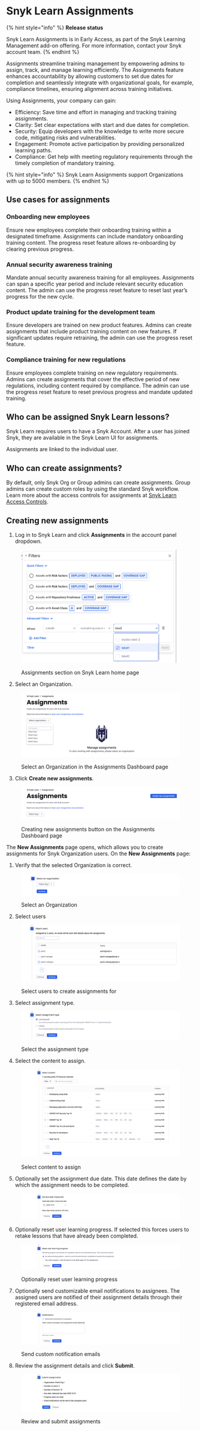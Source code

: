 # Snyk Learn Assignments

{% hint style="info" %}
**Release status**

Snyk Learn Assignments is in Early Access, as part of the Snyk Learning Management add-on offering. For more information, contact your Snyk account team.
{% endhint %}

Assignments streamline training management by empowering admins to assign, track, and manage learning efficiently. The Assignments feature enhances accountability by allowing customers to set due dates for completion and seamlessly integrate with organizational goals, for example, compliance timelines, ensuring alignment across training initiatives.

Using Assignments, your company can gain:&#x20;

* Efficiency: Save time and effort in managing and tracking training assignments.&#x20;
* Clarity: Set clear expectations with start and due dates for completion.&#x20;
* Security: Equip developers with the knowledge to write more secure code, mitigating risks and vulnerabilities.&#x20;
* Engagement: Promote active participation by providing personalized learning paths.&#x20;
* Compliance: Get help with meeting regulatory requirements through the timely completion of mandatory training.

{% hint style="info" %}
Snyk Learn Assignments support Organizations with up to 5000 members.
{% endhint %}

## Use cases for assignments

### Onboarding new employees

Ensure new employees complete their onboarding training within a designated timeframe. Assignments can include mandatory onboarding training content. The progress reset feature allows re-onboarding by clearing previous progress.

### Annual security awareness training

Mandate annual security awareness training for all employees. Assignments can span a specific year period and include relevant security education content. The admin can use the progress reset feature to reset last year’s progress for the new cycle.

### Product update training for the development team

Ensure developers are trained on new product features. Admins can create assignments that include product training content on new features. If significant updates require retraining, the admin can use the progress reset feature.

### Compliance training for new regulations

Ensure employees complete training on new regulatory requirements. Admins can create assignments that cover the effective period of new regulations, including content required by compliance. The admin can use the progress reset feature to reset previous progress and mandate updated training.

## Who can be assigned Snyk Learn lessons?

Snyk Learn requires users to have a Snyk Account. After a user has joined Snyk, they are available in the Snyk Learn UI for assignments.

Assignments are linked to the individual user.

## Who can create assignments?&#x20;

By default, only Snyk Org or Group admins can create assignments. Group admins can create custom roles by using the standard Snyk workflow. Learn more about the access controls for assignments at [Snyk Learn Access Controls](snyk-learn-access-controls.md).&#x20;

## Creating new assignments

1. Log in to Snyk Learn and click **Assignments** in the account panel dropdown.

<div align="left"><figure><img src="../../.gitbook/assets/image (527).png" alt=""><figcaption><p>Assignments section on Snyk Learn home page</p></figcaption></figure></div>

2. Select an Organization.

<figure><img src="../../.gitbook/assets/image (672).png" alt=""><figcaption><p>Select an Organization in the Assignments Dashboard page</p></figcaption></figure>

3. Click **Create new assignments**.

<figure><img src="../../.gitbook/assets/image (674).png" alt=""><figcaption><p>Creating new assignments button on the Assignments Dashboard page</p></figcaption></figure>

The **New Assignments** page opens, which allows you to create assignments for Snyk Organization users. On the **New Assignments** page:

1. &#x20;Verify that the selected Organization is correct.

<figure><img src="../../.gitbook/assets/image (671).png" alt=""><figcaption><p>Select an Organization</p></figcaption></figure>

2. Select users

<figure><img src="../../.gitbook/assets/image (676).png" alt=""><figcaption><p>Select users to create assignments for</p></figcaption></figure>

3. Select assignment type.

<figure><img src="../../.gitbook/assets/image (677).png" alt=""><figcaption><p>Select the assignment type</p></figcaption></figure>

4. Select the content to assign.

<figure><img src="../../.gitbook/assets/image (680).png" alt=""><figcaption><p>Select content to assign</p></figcaption></figure>

5. Optionally set the assignment due date. This date defines the date by which the assignment needs to be completed.

<figure><img src="../../.gitbook/assets/image (681).png" alt=""><figcaption></figcaption></figure>

6. Optionally reset user learning progress. If selected this forces users to retake lessons that have already been completed.

<figure><img src="../../.gitbook/assets/image (682).png" alt=""><figcaption><p>Optionally reset user learning progress</p></figcaption></figure>

7. Optionally send customizable email notifications to assignees. The assigned users are notified of their assignment details through their registered email address.

<figure><img src="../../.gitbook/assets/image (683).png" alt=""><figcaption><p>Send custom notification emails</p></figcaption></figure>

8. Review the assignment details and click **Submit**.&#x20;

<figure><img src="../../.gitbook/assets/image (685).png" alt=""><figcaption><p>Review and submit assignments</p></figcaption></figure>

